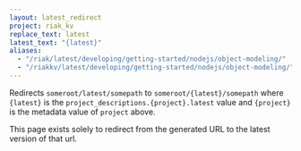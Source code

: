 ```yaml
---
layout: latest_redirect
project: riak_kv
replace_text: latest
latest_text: "{latest}"
aliases:
  - "/riak/latest/developing/getting-started/nodejs/object-modeling/"
  - "/riakkv/latest/developing/getting-started/nodejs/object-modeling/"
---
```


Redirects `someroot/latest/somepath` to `someroot/{latest}/somepath` 
where `{latest}` is the `project_descriptions.{project}.latest` value
and `{project}` is the metadata value of `project` above.

This page exists solely to redirect from the generated URL to the latest version of
that url.


